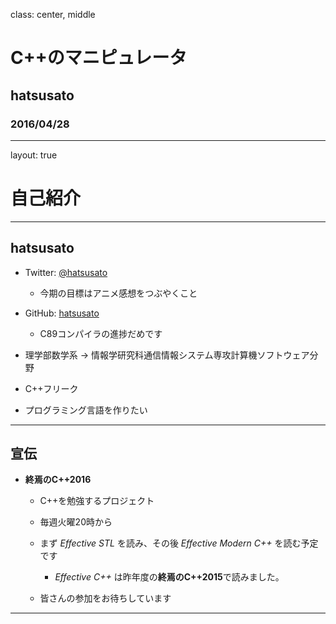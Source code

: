 class: center, middle

# C++のマニピュレータ

## hatsusato

### 2016/04/28

---
layout: true

# 自己紹介

---

## hatsusato

- Twitter: [@hatsusato](https://twitter.com/hatsusato)

	- 今期の目標はアニメ感想をつぶやくこと

- GitHub: [hatsusato](https://github.com/hatsusato)

	- C89コンパイラの進捗だめです

- 理学部数学系 -> 情報学研究科通信情報システム専攻計算機ソフトウェア分野

- C++フリーク

- プログラミング言語を作りたい

---

## 宣伝

- **終焉のC++2016**

	- C++を勉強するプロジェクト

	- 毎週火曜20時から

	- まず _Effective STL_ を読み、その後 _Effective Modern C++_ を読む予定です

		- _Effective C++_ は昨年度の**終焉のC++2015**で読みました。

	- 皆さんの参加をお待ちしています

---
